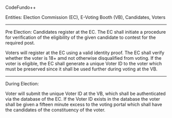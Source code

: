 CodeFundo++

Entities: Election Commission (EC), E-Voting Booth (VB), Candidates, Voters

-------------------------------------------------------------------------------------------------------------------------------------------
Pre Election:
Candidates register at the EC. The EC shall initiate a procedure for verification of the eligibility of the given candidate to contest for the required post.

Voters will register at the EC using a valid identity proof. The EC shall verify whether the voter is 18+ amd not otherwise disqualified from voting. If the voter is eligible, the EC shall generate a unique Voter ID to the voter which must be preserved since it shall be used further during voting at the VB.

-------------------------------------------------------------------------------------------------------------------------------------------
During Election:

Voter will submit the unique Voter ID at the VB, which shall be authenticated via the database of the EC. If the Voter ID exists in the database the voter shall be given a fifteen minute excess to the voting portal which shall have the candidates of the constituency of the voter. 

